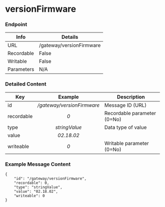 # versionFirmware



### Endpoint

| Info  | Details |
| ------------- | ------------- |
| URL   | /gateway/versionFirmware   |
| Recordable   | False   |
| Writable   | False   |
| Parameters  | N/A |

### Detailed Content

|  Key  | Example | Description |
| ------------- | :------: | ------------------------------ |
|  id | _/gateway/versionFirmware_ | Message ID (URL) |
|  recordable | _0_ | Recordable parameter (0=No) |
|  type | _stringValue_ | Data type of value |
|  value | _02.18.02_ |  |
|  writeable | _0_ | Writable parameter (0=No) |



### Example Message Content
```
{
    "id": "/gateway/versionFirmware",
    "recordable": 0,
    "type": "stringValue",
    "value": "02.18.02",
    "writeable": 0
}
```

